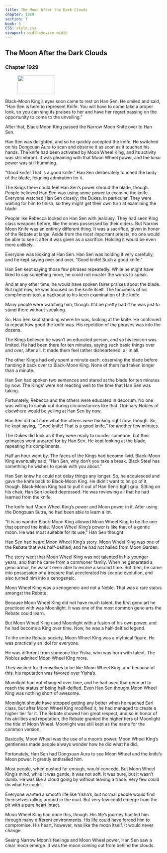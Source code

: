 ```yaml
---
title: The Moon After the Dark Clouds
chapter: 1929
section: 7
book: 5
CSS: style.css
viewport: width=device-width
---
```


## The Moon After the Dark Clouds

### Chapter 1929

<figure>
	<img src="../Images/gem.gif" alt="" id="gem" width="120" height="60" />
</figure>

Black-Moon King’s eyes soon came to rest on Han Sen. He smiled and said, “Han Sen is here to represent Knife. You will have to come take a proper look, so you can sing its praises to her and have her regret passing on the opportunity to come to the unveiling.”

After that, Black-Moon King passed the Narrow Moon Knife over to Han Sen.

Han Sen was delighted, and so he quickly accepted the knife. He switched on his Dongxuan Aura to scan and observe it as soon as it touched his hands. The knife had been activated by Moon Wheel King, and its activity was still vibrant. It was gleaming with that Moon Wheel power, and the lunar power was still humming.

“Good knife! That is a good knife.” Han Sen deliberately touched the body of the blade, feigning admiration for it.

The Kings there could feel Han Sen’s power shroud the blade, though. People believed Han Sen was using some power to examine the knife. Everyone watched Han Sen closely; the Dukes, in particular. They were waiting for him to finish, so they might get their own turn at examining the blade.

People like Rebecca looked on Han Sen with jealousy. They had seen King class weapons before, like the ones possessed by their elders. But Narrow Moon Knife was an entirely different thing. It was a sacrifice, given in honor of the Rebate at large. Aside from the most important priests, no one would be able to see it after it was given as a sacrifice. Holding it would be even more unlikely.

Everyone was looking at Han Sen. Han Sen was holding it very carefully, and he kept saying over and over, “Good knife! Such a good knife.”

Han Sen kept saying those few phrases repeatedly. While he might have liked to say something more, he could not muster the words to speak.

And at any other time, he would have spoken fairer praises about the blade. But right now, he was focused on the knife itself. The fanciness of his compliments took a backseat to his keen examination of the knife.

Many people were watching him, though. It’d be pretty bad if he was just to stand there without speaking.

So, Han Sen kept standing where he was, looking at the knife. He continued to repeat how good the knife was. His repetition of the phrases was into the dozens.

The Kings believed he wasn’t an educated person, and so his lexicon was limited. He had been there for ten minutes, saying such basic things over and over, after all. It made them feel rather disheartened, all in all.

The other Kings had only spent a minute each, observing the blade before handing it back over to Black-Moon King. None of them had taken longer than a minute.

Han Sen had spoken two sentences and stared at the blade for ten minutes by now. The Kings’ were not reacting well to the time that Han Sen was taking.

Fortunately, Rebecca and the others were educated in decorum. No one was willing to speak out during circumstances like that. Ordinary Nobles of elsewhere would be yelling at Han Sen by now.

Han Sen did not care what the others were thinking right now, though. So, he kept saying, “Good knife! That is a good knife,” for another few minutes.

The Dukes did look as if they were ready to murder someone, but their grimaces went uncared for by Han Sen. He kept looking at the blade, repeating his compliments.

Half an hour went by. The faces of the Kings had become livid. Black-Moon King eventually said, “Han Sen, why don’t you take a break. Black Steel has something he wishes to speak with you about.”

Han Sen knew he could not delay things any longer. So, he acquiesced and gave the knife back to Black-Moon King. He didn’t want to let go of it, though. Black-Moon King had to pull it out of Han Sen’s tight grip. Sitting on his chair, Han Sen looked depressed. He was reviewing all that he had learned from the knife.

The knife had Moon Wheel King’s power and Moon power in it. After using the Dongxuan Sutra, he had been able to learn a lot.

“It is no wonder Black-Moon King allowed Moon Wheel King to be the one that opened the knife. Moon Wheel King’s power is like that of a gentle moon. He was most suitable for its use,” Han Sen thought.

Han Sen had heard Moon Wheel King’s story. Moon Wheel King was one of the Rebate that was half-deified, and he had not hailed from Moon Garden.

The story went that Moon Wheel King was not talented in his younger years, and that he came from a commoner family. When he generated a geno armor, he wasn’t even able to evolve a second time. But then, he came into possession of a treasure that accelerated his second evolution, and also turned him into a xenogeneic.

Moon Wheel King was a xenogeneic and not a Noble. That was a rare status amongst the Rebate.

Because Moon Wheel King did not have much talent, the first geno art he practiced with was Moonlight. It was one of the most common geno arts the Rebate could learn.

But Moon Wheel King used Moonlight with a fusion of his own power, and he had become a King over time. Now, he was a half-deified legend.

To the entire Rebate society, Moon Wheel King was a mythical figure. He was practically an idol for everyone.

He was different from someone like Yisha, who was born with talent. The Nobles admired Moon Wheel King more.

They wished for themselves to be like Moon Wheel King, and because of this, his reputation was favored over Yisha’s.

Moonlight had not changed over time, and he had used that geno art to reach the status of being half-deified. Even Han Sen thought Moon Wheel King was nothing short of awesome.

Moonlight should have stopped getting any better when he reached Earl class, but after Moon Wheel King modified it, he had managed to create a higher tier for it. The Rebate showed him great respect, and so in honor of his abilities and reputation, the Rebate granted the higher tiers of Moonlight the title of Moon Wheel. Moonlight was still kept as the name for the common version.

Basically, Moon Wheel was the use of a moon’s power. Moon Wheel King’s gentleness made people always wonder how he did what he did.

Fortunately, Han Sen had Dongxuan Aura to see Moon Wheel and the knife’s Moon power. It greatly enthralled him.

Most people, when pushed far enough, would concede. But Moon Wheel King’s mind, while it was gentle, it was not soft. It was pure, but it wasn’t dumb. He was like a cloud going by without leaving a trace. Very few could do what he could.

Everyone wanted a smooth life like Yisha’s, but normal people would find themselves rolling around in the mud. But very few could emerge from the pit with a pure heart intact.

Moon Wheel King had done this, though. His life’s journey had led him through many different environments. His life could have forced him to compromise. His heart, however, was like the moon itself. It would never change.

Seeing Narrow Moon’s feelings and Moon Wheel power, Han Sen saw a clear moon emerge. It was the moon coming out from behind the clouds.